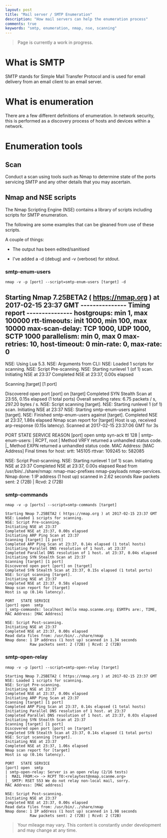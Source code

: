 ```yaml
---
layout: post
title: "Mail server / SMTP Enumeration"
description: "How mail servers can help the enumeration process"
comments: true
keywords: "smtp, enumeration, nmap, nse, scanning"
---
```


> Page is currently a work in progress.


# What is SMTP
SMTP stands for Simple Mail Transfer Protocol and is used for email delivery
from an email client to an email server.

# What is enumeration
There are a few different definitions of enumeration.  In network security, this
is performed as a discovery process of hosts and devices within a network.

# Enumeration tools

## Scan

Conduct a scan using tools such as Nmap to determine state of the ports
servicing SMTP and any other details that you may ascertain.

## Nmap and NSE scripts

The Nmap Scripting Engine (NSE) contains a library of scripts including scripts
for SMTP enumeration.

The following are some examples that can be gleaned from use of these scripts.

A couple of things:

* The output has been edited/sanitised

* I've added a -d (debug) and -v (verbose) for stdout.  

### smtp-enum-users

```
nmap -v -p [port] --script=smtp-enum-users [target] -d
```

Starting Nmap 7.25BETA2 ( https://nmap.org ) at 2017-02-15 23:37 GMT
--------------- Timing report ---------------
  hostgroups: min 1, max 100000
  rtt-timeouts: init 1000, min 100, max 10000
  max-scan-delay: TCP 1000, UDP 1000, SCTP 1000
  parallelism: min 0, max 0
  max-retries: 10, host-timeout: 0
  min-rate: 0, max-rate: 0
---------------------------------------------
NSE: Using Lua 5.3.
NSE: Arguments from CLI: 
NSE: Loaded 1 scripts for scanning.
NSE: Script Pre-scanning.
NSE: Starting runlevel 1 (of 1) scan.
Initiating NSE at 23:37
Completed NSE at 23:37, 0.00s elapsed

Scanning [target] [1 port]

Discovered open port [port] on [target]
Completed SYN Stealth Scan at 23:55, 0.15s elapsed (1 total ports)
Overall sending rates: 6.75 packets / s, 297.20 bytes / s.
NSE: Script scanning [target].
NSE: Starting runlevel 1 (of 1) scan.
Initiating NSE at 23:37
NSE: Starting smtp-enum-users against [target].
NSE: Finished smtp-enum-users against [target].
Completed NSE at 23:37, 1.86s elapsed
Nmap scan report for [target]
Host is up, received arp-response (0.15s latency).
Scanned at 2017-02-15 23:37:06 GMT for 3s

PORT   STATE SERVICE REASON
[port] open  smtp    syn-ack ttl 128
| smtp-enum-users: 
|   RCPT, root
|   Method VRFY returned a unhandled status code.
|_  Method EXPN returned a unhandled status code.
MAC Address: [MAC Address]
Final times for host: srtt: 145105 rttvar: 109245  to: 582085

NSE: Script Post-scanning.
NSE: Starting runlevel 1 (of 1) scan.
Initiating NSE at 23:37
Completed NSE at 23:37, 0.00s elapsed
Read from /usr/bin/../share/nmap: nmap-mac-prefixes nmap-payloads nmap-services.
Nmap done: 1 IP address (1 host up) scanned in 2.62 seconds
           Raw packets sent: 2 (72B) | Rcvd: 2 (72B)

### smtp-commands

```
nmap -v -p [ports] --script=smtp-commands [target]
```
```
Starting Nmap 7.25BETA2 ( https://nmap.org ) at 2017-02-15 23:37 GMT
NSE: Loaded 1 scripts for scanning.
NSE: Script Pre-scanning.
Initiating NSE at 23:37
Completed NSE at 23:37, 0.00s elapsed
Initiating ARP Ping Scan at 23:37
Scanning [target] [1 port]
Completed ARP Ping Scan at 23:37, 0.14s elapsed (1 total hosts)
Initiating Parallel DNS resolution of 1 host. at 23:37
Completed Parallel DNS resolution of 1 host. at 23:37, 0.04s elapsed
Initiating SYN Stealth Scan at 23:37
Scanning [target] [1 port]
Discovered open port [port] on [target]
Completed SYN Stealth Scan at 23:37, 0.15s elapsed (1 total ports)
NSE: Script scanning [target].
Initiating NSE at 23:37
Completed NSE at 23:37, 0.58s elapsed
Nmap scan report for [target]
Host is up (0.14s latency).

PORT   STATE SERVICE
[port] open  smtp
|_smtp-commands: localhost Hello nmap.scanme.org; ESMTPs are:, TIME, 
MAC Address: [MAC Address]

NSE: Script Post-scanning.
Initiating NSE at 23:37
Completed NSE at 23:37, 0.00s elapsed
Read data files from: /usr/bin/../share/nmap
Nmap done: 1 IP address (1 host up) scanned in 1.34 seconds
           Raw packets sent: 2 (72B) | Rcvd: 2 (72B)
```

### smtp-open-relay
```
nmap -v -p [port] --script=smtp-open-relay [target]
```
```
Starting Nmap 7.25BETA2 ( https://nmap.org ) at 2017-02-15 23:37 GMT
NSE: Loaded 1 scripts for scanning.
NSE: Script Pre-scanning.
Initiating NSE at 23:37
Completed NSE at 23:37, 0.00s elapsed
Initiating ARP Ping Scan at 23:37
Scanning [target] [1 port]
Completed ARP Ping Scan at 23:37, 0.14s elapsed (1 total hosts)
Initiating Parallel DNS resolution of 1 host. at 23:37
Completed Parallel DNS resolution of 1 host. at 23:37, 0.03s elapsed
Initiating SYN Stealth Scan at 23:37
Scanning [target] [1 port]
Discovered open port [port] on [target]
Completed SYN Stealth Scan at 23:37, 0.14s elapsed (1 total ports)
NSE: Script scanning [target].
Initiating NSE at 23:37
Completed NSE at 23:37, 1.06s elapsed
Nmap scan report for [target]
Host is up (0.14s latency).

PORT   STATE SERVICE
[port] open  smtp
| smtp-open-relay: Server is an open relay (2/16 tests)
|  MAIL FROM:<> -> RCPT TO:<relaytest@nmap.scanme.org>
|_ SMTP: RSET 553 We do not relay non-local mail, sorry.
MAC Address: [MAC address]

NSE: Script Post-scanning.
Initiating NSE at 23:37
Completed NSE at 23:37, 0.00s elapsed
Read data files from: /usr/bin/../share/nmap
Nmap done: 1 IP address (1 host up) scanned in 1.98 seconds
           Raw packets sent: 2 (72B) | Rcvd: 2 (72B)
```

> Your mileage may vary.  This content is constantly under development and may change at any time.